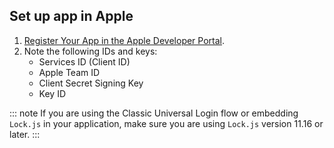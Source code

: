 ## Set up app in Apple

1. [Register Your App in the Apple Developer Portal](https://auth0.com/docs/connections/apple-siwa/set-up-apple). 
2. Note the following IDs and keys:
    * Services ID (Client ID)
    * Apple Team ID
    * Client Secret Signing Key
    * Key ID
    
::: note
If you are using the Classic Universal Login flow or embedding `Lock.js` in your application, make sure you are using `Lock.js` version 11.16 or later. 
:::
